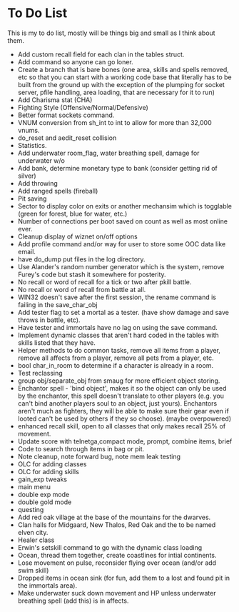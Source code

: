 To Do List
==========

This is my to do list, mostly will be things big and small as I think about them.

  - Add custom recall field for each clan in the tables struct.
  - Add command so anyone can go loner.
  - Create a branch that is bare bones (one area, skills and spells removed, etc so that you can 
    start with a working code base that literally has to be built from the ground up with the 
    exception of the plumping for socket server, pfile handling, area loading, that are necessary
    for it to run)
  - Add Charisma stat (CHA)
  - Fighting Style (Offensive/Normal/Defensive)
  - Better format sockets command.
  - VNUM conversion from sh_int to int to allow for more than 32,000 vnums.
  - do_reset and aedit_reset collision
  - Statistics.
  - Add underwater room_flag, water breathing spell, damage for underwater w/o
  - Add bank, determine monetary type to bank (consider getting rid of silver)
  - Add throwing
  - Add ranged spells (fireball)
  - Pit saving
  - Sector to display color on exits or another mechansim which is togglable (green for forest, blue for water, etc.)
  - Number of connections per boot saved on count as well as most online ever.
  - Cleanup display of wiznet on/off options
  - Add profile command and/or way for user to store some OOC data like email.
  - have do_dump put files in the log directory.
  - Use Alander's random number generator which is the system, remove Furey's code but stash it somewhere for posterity.
  - No recall or word of recall for a tick or two after pkill battle.  
  - No recall or word of recall from battle at all.
  - WIN32 doesn't save after the first session, the rename command is failing in the save_char_obj
  - Add tester flag to set a mortal as a tester. (have show damage and save throws in battle, etc).
  - Have tester and immortals have no lag on using the save command.
  - Implement dynamic classes that aren't hard coded in the tables with skills listed that they have.
  - Helper methods to do common tasks, remove all items from a player, remove all affects from a player, remove all pets from a player, etc.
  - bool char_in_room to determine if a character is already in a room.
  - Test reclassing
  - group obj/separate_obj from smaug for more efficient object storing.
  - Enchantor spell - 'bind object', makes it so the object can only be used by the enchantor, this
    spell doesn't translate to other players (e.g. you can't bind another players soul to an object,
    just yours).  Enchantors aren't much as fighters, they will be able to make sure their gear even
    if looted can't be used by others if they so choose).  (maybe overpowered)
  - enhanced recall skill, open to all classes that only makes recall 25% of movement.
  - Update score with telnetga,compact mode, prompt, combine items, brief
  - Code to search through items in bag or pit.
  - Note cleanup, note forward bug, note mem leak testing
  - OLC for adding classes
  - OLC for adding skills
  - gain_exp tweaks
  - main menu
  - double exp mode
  - double gold mode
  - questing
  - Add red oak village at the base of the mountains for the dwarves.
  - Clan halls for Midgaard, New Thalos, Red Oak and the to be named elven city.
  - Healer class
  - Erwin's setskill command to go with the dynamic class loading
  - Ocean, thread them together, create coastlines for intial continents.
  - Lose movement on pulse, reconsider flying over ocean (and/or add swim skill)
  - Dropped items in ocean sink (for fun, add them to a lost and found pit in the immortals area).
  - Make underwater suck down movement and HP unless underwater breathing spell (add this) is in affects.
